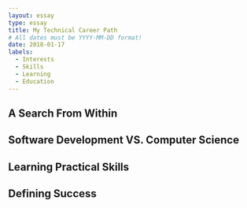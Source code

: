 ```yaml
---
layout: essay
type: essay
title: My Technical Career Path
# All dates must be YYYY-MM-DD format!
date: 2018-01-17
labels:
  - Interests
  - Skills
  - Learning
  - Education
---
```


## A Search From Within



## Software Development VS. Computer Science



## Learning Practical Skills



## Defining Success
